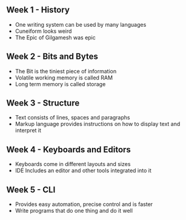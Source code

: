 ## Week 1 - History
- One writing system can be used by many languages
- Cuneiform looks weird
- The Epic of Gilgamesh was epic
  
## Week 2 - Bits and Bytes
- The Bit is the tiniest piece of information
- Volatile working memory is called RAM
- Long term memory is called storage
  
## Week 3 - Structure
- Text consists of lines, spaces and paragraphs
- Markup language provides instructions on how to display text and interpret it
  
## Week 4 - Keyboards and Editors
- Keyboards come in different layouts and sizes
- IDE Includes an editor and other tools integrated into it
  
## Week 5 - CLI
- Provides easy automation, precise control and is faster
- Write programs that do one thing and do it well

